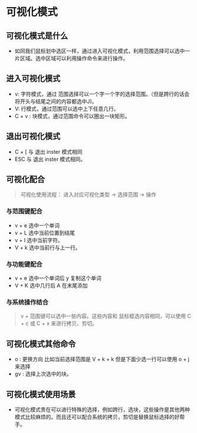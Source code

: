 # 可视化模式
## 可视化模式是什么
- 如同我们鼠标划中选区一样，通过进入可视化模式，利用范围选择可以选中一片区域。选中区域可以利用操作命令来进行操作。
## 进入可视化模式
- v: 字符模式，通过 范围选择可以一个字一个字的选择范围。（但是跨行的话会将开头与结尾之间的内容都选中J)。
- V: 行模式，通过范围可以选中上下任意几行。
- C + v : 块模式，通过范围命令可以圈出一块矩形。
## 退出可视化模式
- C + [ 与 退出 inster 模式相同
- ESC 与 退出 inster 模式相同。
## 可视化配合
> 可视化使用流程： 进入对应可视化类型 -> 选择范围 -> 操作
### 与范围键配合
- v + e 选中一个单词
- v + L 选中当前位置到结尾
- v + l 选中当前字符。
- V + k 选中当前行与上一行。
### 与功能键配合
- v + e 选中一个单词后 y 复制这个单词
- V + K 选中几行后 A 在末尾添加
### 与系统操作结合
> v + 范围键可以选中一些内容。这些内容和 鼠标框选内容相同，可以使用 C + c 或 C + x 来进行拷贝、剪切。

## 可视化模式其他命令
- o : 更换方向 比如当前选择范围是 V + k + k 但是下面少选一行可以使用 o + j 来选择
- gv : 选择上次选中的块。
## 可视化模式使用场景
- 可视化模式贵在可以进行特殊的选择，例如跨行，选块，这些操作是其他两种模式比较麻烦的。而且还可以配合系统的拷贝，剪切是替换鼠标选择的好帮手。